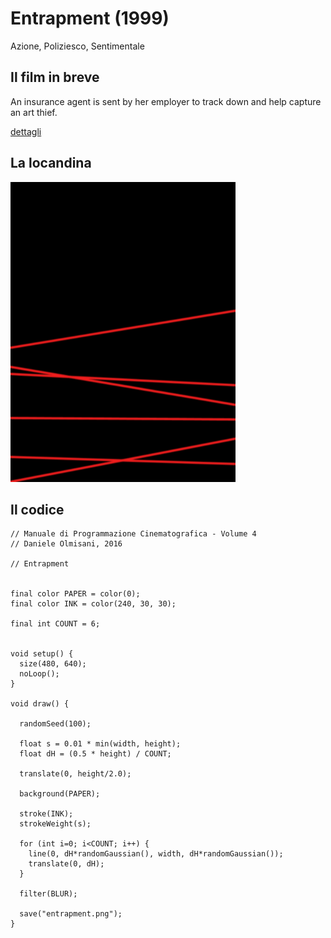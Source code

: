 # Entrapment (1999)

Azione, Poliziesco, Sentimentale

## Il film in breve
An insurance agent is sent by her employer to track down and help capture an art thief.

[dettagli](https://www.imdb.com/title/tt0137494/)

## La locandina
<img src="entrapment.png"  width="360px" title="Entrapment">


## Il codice
```processing
// Manuale di Programmazione Cinematografica - Volume 4
// Daniele Olmisani, 2016

// Entrapment


final color PAPER = color(0);
final color INK = color(240, 30, 30);

final int COUNT = 6;


void setup() {
  size(480, 640);
  noLoop();
}

void draw() {
  
  randomSeed(100);
  
  float s = 0.01 * min(width, height);
  float dH = (0.5 * height) / COUNT;
  
  translate(0, height/2.0);
  
  background(PAPER);
  
  stroke(INK);
  strokeWeight(s);
  
  for (int i=0; i<COUNT; i++) {
    line(0, dH*randomGaussian(), width, dH*randomGaussian());
    translate(0, dH);
  }
  
  filter(BLUR);
  
  save("entrapment.png");
}
```
